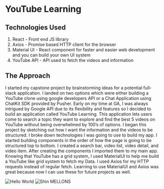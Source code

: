 # YouTube Learning

## Technologies Used

1. React - Front end JS library
2. Axios - Promise based HTTP client for the browser
3. Material UI - React component for faster and easier web development and you can build your own UI system 
5. YouTube API - API used to fetch the videos and information

## The Approach

I started my capstone project by brainstorming ideas for a potential full-stack application. I landed on two options which were either building a YouTube clone using google developers API or a Chat Application using ChatKit SDK provided by Pusher. Early on my time at GA, I was always intrigued by Google API due to its flexibility and features so I decided to build an application called YouTube Learning. This application lets users come to search a topic they want to explore and find the best 5 videos on YouTube without being overwhelmed by 100’s of options. I began this project by sketching out how I want the information and the videos to be structured. I broke down technologies I was going to use to build my app. I started building components in the order of how the page is going to be structured top to bottom. I created a search bar, video list, video detail, and video item. After creating the components I imported them to my main app. Knowing that YouTube has a grid system, I used MaterialUI to help me build a YouTube like grid system to fetch my Data. I used Axios for my HTTP requests instead of regular fetch. Learning to use MaterialUI and Axios was great because now I can use these for future projects as well.


![Hello World](https://user-images.githubusercontent.com/28772023/68913572-b4682880-0729-11ea-861c-793a7a2317c4.jpg)
![Shin MELLONS](https://user-images.githubusercontent.com/28772023/68913609-db265f00-0729-11ea-9887-ba531c8c585e.jpg)

